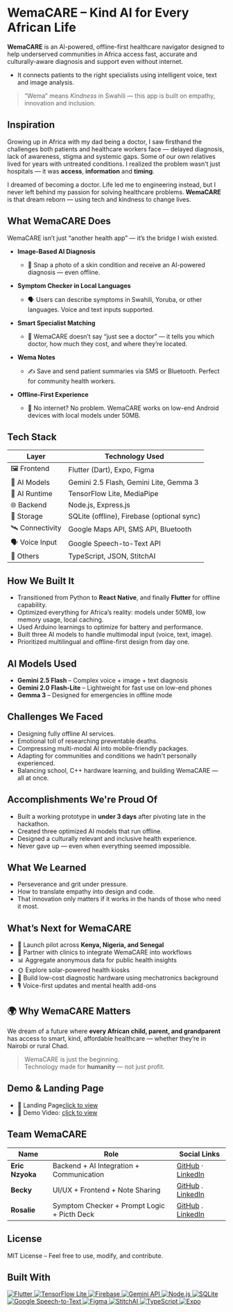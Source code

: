 # WemaCARE – Kind AI for Every African Life

**WemaCARE** is an AI-powered, offline-first healthcare navigator designed to help underserved communities in Africa access fast, accurate and culturally-aware diagnosis and support even without internet. 
- It connects patients to the right specialists using intelligent voice, text and image analysis.

> “Wema” means *Kindness* in Swahili — this app is built on empathy, innovation and inclusion.


## Inspiration

Growing up in Africa with my dad being a doctor, I saw firsthand the challenges both patients and healthcare workers face — delayed diagnosis, lack of awareness, stigma and systemic gaps. Some of our own relatives lived for years with untreated conditions. I realized the problem wasn’t just hospitals — it was **access**, **information** and **timing**. 

I dreamed of becoming a doctor. Life led me to engineering instead, but I never left behind my passion for solving healthcare problems. **WemaCARE** is that dream reborn — using tech and kindness to change lives.


## What WemaCARE Does

WemaCARE isn’t just “another health app” — it’s the bridge I wish existed.

- **Image-Based AI Diagnosis**  
  - 📸 Snap a photo of a skin condition and receive an AI-powered diagnosis — even offline.

- **Symptom Checker in Local Languages**  
  - 🗣️ Users can describe symptoms in Swahili, Yoruba, or other languages. Voice and text inputs supported.

- **Smart Specialist Matching**  
  - 🧠 WemaCARE doesn’t say “just see a doctor” — it tells you which doctor, how much they cost, and where they’re located.

- **Wema Notes**  
  - ✍️ Save and send patient summaries via SMS or Bluetooth. Perfect for community health workers.

- **Offline-First Experience**  
  - 🚫 No internet? No problem. WemaCARE works on low-end Android devices with local models under 50MB.


## Tech Stack

| Layer          | Technology Used                             |
|----------------|----------------------------------------------|
| 🖼️ Frontend     | Flutter (Dart), Expo, Figma                 |
| 🧠 AI Models    | Gemini 2.5 Flash, Gemini Lite, Gemma 3      |
| 🔌 AI Runtime   | TensorFlow Lite, MediaPipe                  |
| 🌐 Backend      | Node.js, Express.js                         |
| 💾 Storage      | SQLite (offline), Firebase (optional sync) |
| 🛰️ Connectivity | Google Maps API, SMS API, Bluetooth         |
| 🗣️ Voice Input  | Google Speech-to-Text API                   |
| 🧪 Others       | TypeScript, JSON, StitchAI                  |


## How We Built It

- Transitioned from Python to **React Native**, and finally **Flutter** for offline capability.
- Optimized everything for Africa’s reality: models under 50MB, low memory usage, local caching.
- Used Arduino learnings to optimize for battery and performance.
- Built three AI models to handle multimodal input (voice, text, image).
- Prioritized multilingual and offline-first design from day one.


## AI Models Used

- **Gemini 2.5 Flash** – Complex voice + image + text diagnosis
- **Gemini 2.0 Flash-Lite** – Lightweight for fast use on low-end phones
- **Gemma 3** – Designed for emergencies in offline mode


## Challenges We Faced

- Designing fully offline AI services.
- Emotional toll of researching preventable deaths.
- Compressing multi-modal AI into mobile-friendly packages.
- Adapting for communities and conditions we hadn't personally experienced.
- Balancing school, C++ hardware learning, and building WemaCARE — all at once.


## Accomplishments We're Proud Of

- Built a working prototype in **under 3 days** after pivoting late in the hackathon.
- Created three optimized AI models that run offline.
- Designed a culturally relevant and inclusive health experience.
- Never gave up — even when everything seemed impossible.


## What We Learned

- Perseverance and grit under pressure.
- How to translate empathy into design and code.
- That innovation only matters if it works in the hands of those who need it most.


## What’s Next for WemaCARE

- 🎯 Launch pilot across **Kenya, Nigeria, and Senegal**
- 🤝 Partner with clinics to integrate WemaCARE into workflows
- 📊 Aggregate anonymous data for public health insights
- 🌞 Explore solar-powered health kiosks
- 🔬 Build low-cost diagnostic hardware using mechatronics background
- 🎙️ Voice-first updates and mental health add-ons


## 🌍 Why WemaCARE Matters

We dream of a future where **every African child, parent, and grandparent** has access to smart, kind, affordable healthcare — whether they’re in Nairobi or rural Chad.

> WemaCARE is just the beginning.  
> Technology made for **humanity** — not just profit.


## Demo & Landing Page

- 🔗 Landing Page[click to view](https://wema-care.netlify.app/)
- 🎥 Demo Video: [click to view](https://youtu.be/srX_OrCV0hE/)


## Team WemaCARE

| Name     | Role                        | Social Links |
|----------|-----------------------------|--------------|
| **Eric Nzyoka** | Backend + AI Integration + Communication | [GitHub](https://github.com/nzyoka10) · [LinkedIn](https://linkedin.com/in/ericnzyoka) |
| **Becky** | UI/UX + Frontend + Note Sharing  | [GitHub](https://github.com/cheropbecky) . [LinkedIn](https://www.linkedin.com/in/cheropbecky) |
| **Rosalie** | Symptom Checker + Prompt Logic + Picth Deck | [GitHub](https://github.com/ngone30) . [LinkedIn](https://www.linkedin.com/in/ngoné-thiam-3873942b4) |


## License

MIT License – Feel free to use, modify, and contribute.


## Built With

<p align="left">

  <a href="https://flutter.dev/" target="_blank">
    <img src="https://img.shields.io/badge/Flutter-02569B?style=for-the-badge&logo=flutter&logoColor=white" alt="Flutter" />
  </a>

  <a href="https://www.tensorflow.org/lite" target="_blank">
    <img src="https://img.shields.io/badge/TensorFlow_Lite-FF6F00?style=for-the-badge&logo=tensorflow&logoColor=white" alt="TensorFlow Lite" />
  </a>

  <a href="https://firebase.google.com/" target="_blank">
    <img src="https://img.shields.io/badge/Firebase-FFCA28?style=for-the-badge&logo=firebase&logoColor=black" alt="Firebase" />
  </a>

  <a href="https://deepmind.google/technologies/gemini/" target="_blank">
    <img src="https://img.shields.io/badge/Gemini%20API-4285F4?style=for-the-badge&logo=google&logoColor=white" alt="Gemini API" />
  </a>

  <a href="https://nodejs.org/" target="_blank">
    <img src="https://img.shields.io/badge/Node.js-339933?style=for-the-badge&logo=nodedotjs&logoColor=white" alt="Node.js" />
  </a>

  <a href="https://www.sqlite.org/" target="_blank">
    <img src="https://img.shields.io/badge/SQLite-003B57?style=for-the-badge&logo=sqlite&logoColor=white" alt="SQLite" />
  </a>

  <a href="https://cloud.google.com/speech-to-text" target="_blank">
    <img src="https://img.shields.io/badge/Speech--to--Text-4285F4?style=for-the-badge&logo=google&logoColor=white" alt="Google Speech-to-Text" />
  </a>

  <a href="https://figma.com/" target="_blank">
    <img src="https://img.shields.io/badge/Figma-F24E1E?style=for-the-badge&logo=figma&logoColor=white" alt="Figma" />
  </a>

  <a href="https://stitch-ai.com/" target="_blank">
    <img src="https://img.shields.io/badge/StitchAI-5E60CE?style=for-the-badge" alt="StitchAI" />
  </a>

  <a href="https://www.typescriptlang.org/" target="_blank">
    <img src="https://img.shields.io/badge/TypeScript-3178C6?style=for-the-badge&logo=typescript&logoColor=white" alt="TypeScript" />
  </a>

  <a href="https://expo.dev/" target="_blank">
    <img src="https://img.shields.io/badge/Expo-000020?style=for-the-badge&logo=expo&logoColor=white" alt="Expo" />
  </a>

</p>



